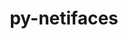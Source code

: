 ---
title: "py-netifaces"
layout: cache
categories: [package, v0.18.0]
meta: {"versions": ["0.10.5"], "compilers": ["gcc@=7.5.0"], "oss": ["ubuntu18.04"], "platforms": ["linux"], "targets": ["x86_64"], "stacks": ["e4s", "root"], "num_specs": 1, "num_specs_by_stack": {"e4s": 1, "root": 1}}
spec_details: [{"hash": "izjjwsz2dlkocuqw6gpzm4v5kr7cvgcq", "compiler": "gcc@=7.5.0", "versions": ["0.10.5"], "os": "ubuntu18.04", "platform": "linux", "target": "x86_64", "variants": [], "stacks": ["e4s", "root"], "size": "-", "tarball": "https://binaries.spack.io/releases/v0.18.0/build_cache/linux-ubuntu18.04-x86_64/gcc-7.5.0/py-netifaces-0.10.5/linux-ubuntu18.04-x86_64-gcc-7.5.0-py-netifaces-0.10.5-izjjwsz2dlkocuqw6gpzm4v5kr7cvgcq.spack"}]
---